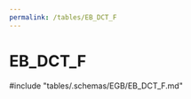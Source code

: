 ```yaml
---
permalink: /tables/EB_DCT_F
---
```

# EB\_DCT\_F
<!-- SPDX-License-Identifier: MPL-2.0 -->

<!-- ATTENTION : Ne pas supprimer ou modifier la ligne ci-dessous -->
#include "tables/.schemas/EGB/EB_DCT_F.md"
<!-- ATTENTION : Ne pas supprimer ou modifier la ligne ci-dessus -->
